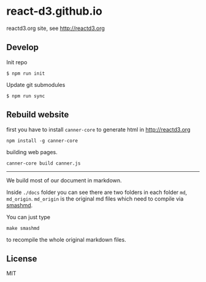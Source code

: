 # react-d3.github.io

reactd3.org site, see http://reactd3.org

## Develop

Init repo

```
$ npm run init
```

Update git submodules

```
$ npm run sync
```

## Rebuild website

first you have to install `canner-core` to generate html in http://reactd3.org

```
npm install -g canner-core
```

building web pages.

```
canner-core build canner.js
```

----

We build most of our document in markdown.

Inside `./docs` folder you can see there are two folders in each folder `md`, `md_origin`. `md_origin` is the original md files which need to compile via [smashmd](https://github.com/Canner/smash-md).

You can just type

```
make smashmd
```

to recompile the whole original markdown files.


## License

MIT
